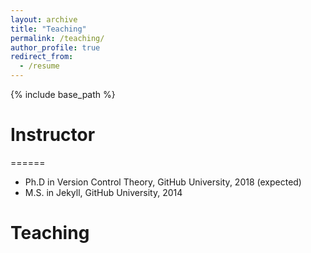 ```yaml
---
layout: archive
title: "Teaching"
permalink: /teaching/
author_profile: true
redirect_from:
  - /resume
---
```


{% include base_path %}

# Instructor
    
======
* Ph.D in Version Control Theory, GitHub University, 2018 (expected)
* M.S. in Jekyll, GitHub University, 2014

# Teaching
